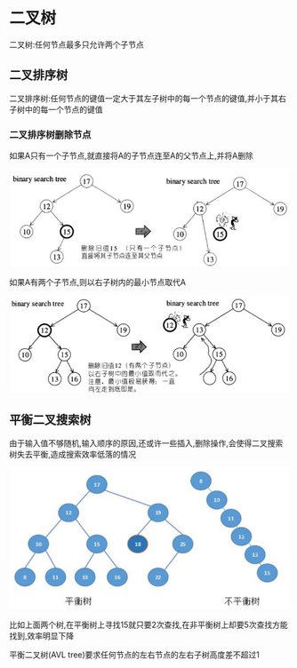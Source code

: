 # 二叉树

二叉树:任何节点最多只允许两个子节点

## 二叉排序树

二叉排序树:任何节点的键值一定大于其左子树中的每一个节点的键值,并小于其右子树中的每一个节点的键值

### 二叉排序树删除节点

如果A只有一个子节点,就直接将A的子节点连至A的父节点上,并将A删除

![删除节点15](./bst_deletea.png)

如果A有两个子节点,则以右子树内的最小节点取代A

![删除节点12](./bst_deleteb.png)

## 平衡二叉搜索树

由于输入值不够随机,输入顺序的原因,还或许一些插入,删除操作,会使得二叉搜索树失去平衡,造成搜索效率低落的情况

![avl tree](./avl_tree.png)

比如上面两个树,在平衡树上寻找15就只要2次查找,在非平衡树上却要5次查找方能找到,效率明显下降

平衡二叉树(AVL tree)要求任何节点的左右节点的左右子树高度差不超过1
